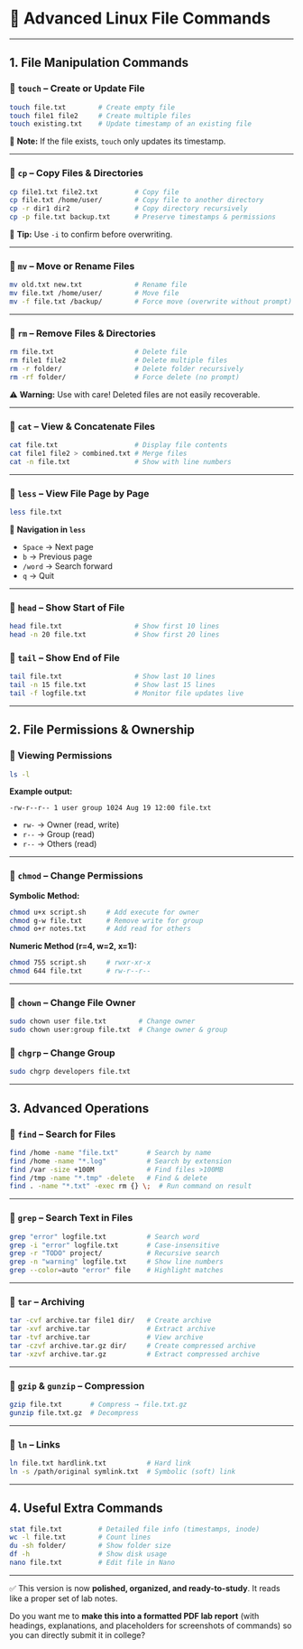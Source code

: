 

# 📘 Advanced Linux File Commands 

---

## **1. File Manipulation Commands**

### 🔹 `touch` – Create or Update File

```bash
touch file.txt        # Create empty file
touch file1 file2     # Create multiple files
touch existing.txt    # Update timestamp of an existing file
```

📌 **Note:** If the file exists, `touch` only updates its timestamp.

---

### 🔹 `cp` – Copy Files & Directories

```bash
cp file1.txt file2.txt         # Copy file
cp file.txt /home/user/        # Copy file to another directory
cp -r dir1 dir2                # Copy directory recursively
cp -p file.txt backup.txt      # Preserve timestamps & permissions
```

📌 **Tip:** Use `-i` to confirm before overwriting.

---

### 🔹 `mv` – Move or Rename Files

```bash
mv old.txt new.txt             # Rename file
mv file.txt /home/user/        # Move file
mv -f file.txt /backup/        # Force move (overwrite without prompt)
```

---

### 🔹 `rm` – Remove Files & Directories

```bash
rm file.txt                    # Delete file
rm file1 file2                 # Delete multiple files
rm -r folder/                  # Delete folder recursively
rm -rf folder/                 # Force delete (no prompt)
```

⚠️ **Warning:** Use with care! Deleted files are not easily recoverable.

---

### 🔹 `cat` – View & Concatenate Files

```bash
cat file.txt                   # Display file contents
cat file1 file2 > combined.txt # Merge files
cat -n file.txt                # Show with line numbers
```

---

### 🔹 `less` – View File Page by Page

```bash
less file.txt
```

🔹 **Navigation in `less`**

* `Space` → Next page
* `b` → Previous page
* `/word` → Search forward
* `q` → Quit

---

### 🔹 `head` – Show Start of File

```bash
head file.txt                  # Show first 10 lines
head -n 20 file.txt            # Show first 20 lines
```

### 🔹 `tail` – Show End of File

```bash
tail file.txt                  # Show last 10 lines
tail -n 15 file.txt            # Show last 15 lines
tail -f logfile.txt            # Monitor file updates live
```

---

## **2. File Permissions & Ownership**

### 🔹 Viewing Permissions

```bash
ls -l
```

**Example output:**

```
-rw-r--r-- 1 user group 1024 Aug 19 12:00 file.txt
```

* `rw-` → Owner (read, write)
* `r--` → Group (read)
* `r--` → Others (read)

---

### 🔹 `chmod` – Change Permissions

**Symbolic Method:**

```bash
chmod u+x script.sh     # Add execute for owner
chmod g-w file.txt      # Remove write for group
chmod o+r notes.txt     # Add read for others
```

**Numeric Method (r=4, w=2, x=1):**

```bash
chmod 755 script.sh     # rwxr-xr-x
chmod 644 file.txt      # rw-r--r--
```

---

### 🔹 `chown` – Change File Owner

```bash
sudo chown user file.txt        # Change owner
sudo chown user:group file.txt  # Change owner & group
```

### 🔹 `chgrp` – Change Group

```bash
sudo chgrp developers file.txt
```

---

## **3. Advanced Operations**

### 🔹 `find` – Search for Files

```bash
find /home -name "file.txt"       # Search by name
find /home -name "*.log"          # Search by extension
find /var -size +100M             # Find files >100MB
find /tmp -name "*.tmp" -delete   # Find & delete
find . -name "*.txt" -exec rm {} \;  # Run command on result
```

---

### 🔹 `grep` – Search Text in Files

```bash
grep "error" logfile.txt          # Search word
grep -i "error" logfile.txt       # Case-insensitive
grep -r "TODO" project/           # Recursive search
grep -n "warning" logfile.txt     # Show line numbers
grep --color=auto "error" file    # Highlight matches
```

---

### 🔹 `tar` – Archiving

```bash
tar -cvf archive.tar file1 dir/   # Create archive
tar -xvf archive.tar              # Extract archive
tar -tvf archive.tar              # View archive
tar -czvf archive.tar.gz dir/     # Create compressed archive
tar -xzvf archive.tar.gz          # Extract compressed archive
```

---

### 🔹 `gzip` & `gunzip` – Compression

```bash
gzip file.txt       # Compress → file.txt.gz
gunzip file.txt.gz  # Decompress
```

---

### 🔹 `ln` – Links

```bash
ln file.txt hardlink.txt          # Hard link
ln -s /path/original symlink.txt  # Symbolic (soft) link
```

---

## **4. Useful Extra Commands**

```bash
stat file.txt         # Detailed file info (timestamps, inode)
wc -l file.txt        # Count lines
du -sh folder/        # Show folder size
df -h                 # Show disk usage
nano file.txt         # Edit file in Nano
```

---

✅ This version is now **polished, organized, and ready-to-study**. It reads like a proper set of lab notes.

Do you want me to **make this into a formatted PDF lab report** (with headings, explanations, and placeholders for screenshots of commands) so you can directly submit it in college?
